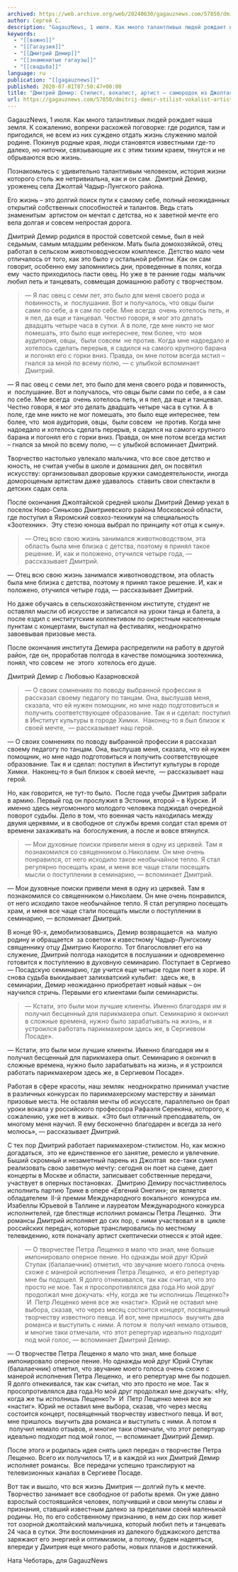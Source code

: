 ```yaml
---
archived: https://web.archive.org/web/20240630/gagauznews.com/57850/dmitrij-demir-stilist-vokalist-artist-samorodok-iz-dzholtaya.html
author: Сергей С.
description: "GagauzNews, 1 июля. Как много талантливых людей рождает наша земля. К сожалению, вопреки расхожей поговорке: где родился, там и пригодился, не всем из них суждено отдать жизнь служению малой родине. Покинув родные края, люди становятся известными где-то далеко, но ниточки, связывающие их с этим тихим краем, тянутся и не обрываются всю жизнь. Познакомьтесь с удивительно талантливым человеком, история жизни которого столь же нетривиальна, как и он сам.  Дмитрий Демир, уроженец села Джолтай Чадыр-Лунгского района. Его жизнь – это долгий поиск пути к самому себе, полный неожиданных открытий собственных способностей и талантов. Ведь стать знаменитым  артистом он мечтал с детства, но […]"
keywords:
  - "[[важно]]"
  - "[[Гагаузия]]"
  - "[[Дмитрий Демир]]"
  - "[[знаменитые гагаузы]]"
  - "[[свадьба]]"
language: ru
publication: "[[gagauznews]]"
published: 2020-07-01T07:50:47+00:00
title: "Дмитрий Демир: Стилист, вокалист, артист – самородок из Джолтая"
url: https://gagauznews.com/57850/dmitrij-demir-stilist-vokalist-artist-samorodok-iz-dzholtaya.html
---
```


GagauzNews, 1 июля. Как много талантливых людей рождает наша земля. К сожалению, вопреки расхожей поговорке: где родился, там и пригодился, не всем из них суждено отдать жизнь служению малой родине. Покинув родные края, люди становятся известными где-то далеко, но ниточки, связывающие их с этим тихим краем, тянутся и не обрываются всю жизнь.

Познакомьтесь с удивительно талантливым человеком, история жизни которого столь же нетривиальна, как и он сам.  Дмитрий Демир, уроженец села Джолтай Чадыр-Лунгского района.

Его жизнь – это долгий поиск пути к самому себе, полный неожиданных открытий собственных способностей и талантов. Ведь стать знаменитым  артистом он мечтал с детства, но к заветной мечте его вела долгая и совсем непростая дорога.



Дмитрий Демир родился в простой советской семье, был в ней седьмым, самым младшим ребенком. Мать была домохозяйкой, отец работал в сельском животноводческом комплексе. Детство мало чем отличалось от того, как это было у остальной ребятни. Как он сам говорит, особенно ему запомнились дни, проведенные в полях, когда ему  часто приходилось пасти овец. Но уже в те ранние годы  мальчик любил петь и танцевать, совмещая домашнюю работу с творчеством.

> — Я пас овец с семи лет, это было для меня своего рода и повинность, и  послушание. Вот и получалось, что овцы были сами по себе, а я сам по себе. Мне всегда  очень хотелось петь, и я пел, да еще и танцевал. Честно говоря, я мог это делать двадцать четыре часа в сутки. А в поле, где мне никто не мог помешать, это было еще интереснее, тем более, что  моя аудитория, овцы,  были совсем  не против. Когда мне надоедало и хотелось сделать перерыв, я садился на самого крупного барана и погонял его с горки вниз. Правда, он мне потом всегда мстил – гнался за мной по всему полю, — с улыбкой вспоминает Дмитрий.

— Я пас овец с семи лет, это было для меня своего рода и повинность, и  послушание. Вот и получалось, что овцы были сами по себе, а я сам по себе. Мне всегда  очень хотелось петь, и я пел, да еще и танцевал. Честно говоря, я мог это делать двадцать четыре часа в сутки. А в поле, где мне никто не мог помешать, это было еще интереснее, тем более, что  моя аудитория, овцы,  были совсем  не против. Когда мне надоедало и хотелось сделать перерыв, я садился на самого крупного барана и погонял его с горки вниз. Правда, он мне потом всегда мстил – гнался за мной по всему полю, — с улыбкой вспоминает Дмитрий.

Творчество настолько увлекало мальчика, что все свое детство и юность, не считая учебы в школе и домашних дел, он посвятил искусству: организовывал дворовые кружки самодеятельности, иногда доморощеным артистам даже удавалось  ставить свои спектакли в детских садах села.



После окончания Джолтайской средней школы Дмитрий Демир уехал в поселок Ново-Синьково Дмитриевского района Московской области, где поступил в Яхромский совхоз-техникум на специальность «Зоотехник».  Эту стезю юноша выбрал по принципу «от отца к сыну».

> — Отец всю свою жизнь занимался животноводством, эта область была мне близка с детства, поэтому я принял такое решение. И, как и положено, отучился четыре года, — рассказывает Дмитрий.

— Отец всю свою жизнь занимался животноводством, эта область была мне близка с детства, поэтому я принял такое решение. И, как и положено, отучился четыре года, — рассказывает Дмитрий.

Но даже обучаясь в сельскохозяйственном институте, студент не оставлял мысли об искусстве и записался на уроки танца и балета, а после ездил с институтским коллективом по окрестным населенным пунктам с концертами, выступал на фестивалях, неоднократно завоевывая призовые места.

После окончания института Демира распределили на работу в другой район, где он, проработав полгода в качестве помощника зоотехника, понял, что совсем  не  этого  хотелось его душе.

Дмитрий Демир с Любовью Казарновской

> — О своих сомнениях по поводу выбранной профессии я рассказал своему педагогу по танцам. Она, выслушав меня, сказала, что ей нужен помощник, но мне надо подготовиться и получить соответствующее образование. Так я и сделал: поступил в Институт культуры в городе Химки.  Наконец-то я был близок к своей мечте,  — рассказывает наш герой.

— О своих сомнениях по поводу выбранной профессии я рассказал своему педагогу по танцам. Она, выслушав меня, сказала, что ей нужен помощник, но мне надо подготовиться и получить соответствующее образование. Так я и сделал: поступил в Институт культуры в городе Химки.  Наконец-то я был близок к своей мечте,  — рассказывает наш герой.

Но, как говорится, не тут-то было.  После года учебы Дмитрия забрали в армию. Первый год он прослужил в Эстонии, второй – в Курске. И именно здесь неугомонного молодого человека поджидал очередной поворот судьбы. Дело в том, что военная часть находилась между двумя церквями, и в свободное от службы время солдат стал время от времени захаживать на  богослужения, а после и вовсе втянулся.

> — Мои духовные поиски привели меня в одну из церквей. Там я познакомился со священником о.Николаем. Он мне очень понравился, от него исходило такое необычайное тепло. Я стал регулярно посещать храм, и меня все чаще стали посещать мысли о поступлении в семинарию, — вспоминает Дмитрий.

— Мои духовные поиски привели меня в одну из церквей. Там я познакомился со священником о.Николаем. Он мне очень понравился, от него исходило такое необычайное тепло. Я стал регулярно посещать храм, и меня все чаще стали посещать мысли о поступлении в семинарию, — вспоминает Дмитрий.

В конце 90-х, демобилизовавшись, Демир возвращается  на  малую родину и обращается  за советом к известному Чадыр-Лунгскому священнику отцу Дмитрию Киорогло. Тот благословляет его на служение, Дмитрий полгода находится в послушании и одновременно готовится к поступлению в духовную семинарию. Поступает в Сергиево — Посадскую семинарию, где учится еще четыре годаи поет в хоре. И снова судьба выкидывает залихватский кульбит:  здесь же, в семинарии, Демир неожиданно приобретает новый навык – он научился стричь. Первыми его клиентами были семинаристы.

> — Кстати, это были мои лучшие клиенты. Именно благодаря им я получил бесценный для парикмахера опыт. Семинарию я окончил в сложные времена, нужно было зарабатывать на жизнь, и я устроился работать парикмахером здесь же, в Сергиевом Посаде».

— Кстати, это были мои лучшие клиенты. Именно благодаря им я получил бесценный для парикмахера опыт. Семинарию я окончил в сложные времена, нужно было зарабатывать на жизнь, и я устроился работать парикмахером здесь же, в Сергиевом Посаде».

Работая в сфере красоты, наш земляк  неоднократно принимал участие в различных конкурсах по парикмахерскому мастерству и занимал призовые места. Не оставляя мечты об искуссвте, параллельно он брал уроки вокала у российского профессора Рафаэля Серекяна, которого, к сожалению, уже нет в живых.  «Это был отличный преподаватель, он многому меня научил. Я ему бесконечно благодарен и всегда за него молюсь», — рассказывает Дмитрий.



С тех пор Дмитрий работает парикмахером-стилистом. Но, как можно догадаться,  это не единственное его занятие, ремесло и увлечение. Быший скромный и незаметный парень из Джолтая  все-таки сумел реализовать свою заветную мечту: сегодня он поет на сцене, дает концерты в Москве и области, записывает собственные передачи, участвует в оперных постановках.  Дмитрию Демиру посчастливелось исполнить партию Трике в опере «Евгений Онегин»; он является обладателем  II-й премии Международного вокального  конкурса им. Изабеллы Юрьевой в Таллине и лауреатом Международного конкурса исполнителей, где блестяще исполнил романсы Петра Лещенко.  Эти романсы Дмитрий исполняет до сих пор, с ними участвовал и в  цикле российских передач, которые транслировались по местному телевидению, хотя поначалу артист скептически отнесся к этой идее.

> — О творчестве Петра Лещенко я мало что знал, мне больше импонировало оперное пение. Но однажды мой друг Юрий Ступак (балалаечник) отметил, что звучание моего голоса очень схоже с манерой исполнения Петра Лещенко,  и его репертуар мне бы подошел. Я долго отнекивался, так как считал, что это просто не мое. Так я просопротивлялся два года.Но мой друг продолжал мне докучать: «Ну, когда же ты исполнишь Лещенко?»  И  Петр Лещенко меня все же «настиг». Юрий не оставил мне выбора, сказав, что через месяц состоится концерт, посвященный творчеству известного певца. И вот, мне пришлось  выучить два романса и выступить с ними. А потом я  получил немало отзывов, и многие таки отмечали, что этот репертуар идеально подходит под мой голос, — вспоминает Дмитрий Демир.

— О творчестве Петра Лещенко я мало что знал, мне больше импонировало оперное пение. Но однажды мой друг Юрий Ступак (балалаечник) отметил, что звучание моего голоса очень схоже с манерой исполнения Петра Лещенко,  и его репертуар мне бы подошел. Я долго отнекивался, так как считал, что это просто не мое. Так я просопротивлялся два года.Но мой друг продолжал мне докучать: «Ну, когда же ты исполнишь Лещенко?»  И  Петр Лещенко меня все же «настиг». Юрий не оставил мне выбора, сказав, что через месяц состоится концерт, посвященный творчеству известного певца. И вот, мне пришлось  выучить два романса и выступить с ними. А потом я  получил немало отзывов, и многие таки отмечали, что этот репертуар идеально подходит под мой голос, — вспоминает Дмитрий Демир.

После этого и родилась идея снять цикл передач о творчестве Петра Лещенко. Всего их получилось 17, и в каждой из них Дмитрий Демир исполняет романсы.  Все передачи успешно транслируют на телевизионных каналах в Сергиеве Посаде.



Вот так и вышло, что вся жизнь Дмитрия — долгий путь к мечте. Творчество занимает все свободное от работы время. Он уже давно взрослый состоявшийся человек, получивший и свои минуты славы и признания, ставший известным далеко за пределами своей маленькой родины. Но, по его собственному признанию, в нем до сих пор живет тот озорной джолтайский мальчишка, который любил петь и танцевать 24 часа в сутки. Эти воспоминания из далекого буджакского детства заряжают его энергией и оптимизмом, а потому, будем надеяться, впереди у Дмитрия еще много работы, новых планов и достижений.

Ната Чеботарь, для GagauzNews